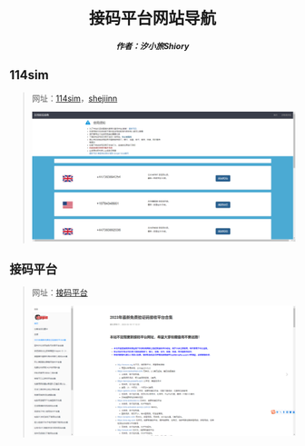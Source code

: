 <center><h1>接码平台网站导航</h1></center>

<center><h5>作者：汐小旅Shiory</h5></center>



## 114sim

> 网址：[114sim](http://www.114sim.com/ )，[shejiinn](https://www.shejiinn.com/)
>
> ![](img/微信截图_20230521234653.png)





## 接码平台

> 网址：[接码平台](https://www.zsrq.net/)
>
> ![](img/微信截图_20230522002617.png)
